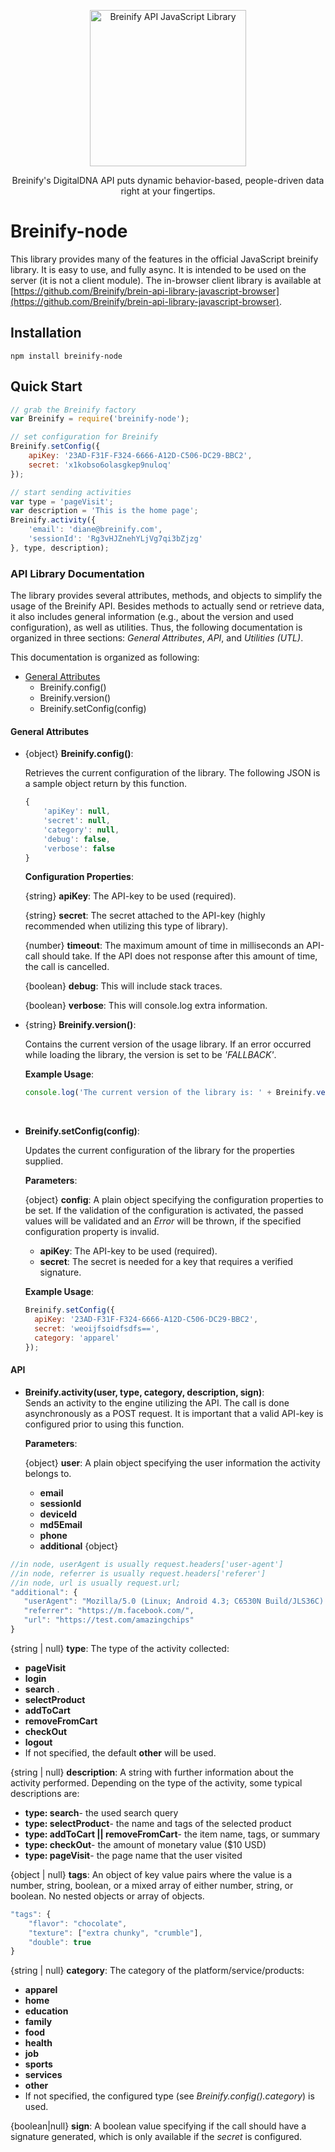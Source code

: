 <p align="center">
  <img src="https://www.breinify.com/img/Breinify_logo.png" alt="Breinify API JavaScript Library" width="250">
</p>

<p align="center">
Breinify's DigitalDNA API puts dynamic behavior-based, people-driven data right at your fingertips.
</p>

Breinify-node
=============

This library provides many of the features in the official JavaScript breinify library.  It is easy to use, and fully async. It is intended to be used on the server (it is not a client module). The in-browser client library is available
at [https://github.com/Breinify/brein-api-library-javascript-browser](https://github.com/Breinify/brein-api-library-javascript-browser).

Installation
------------

    npm install breinify-node

Quick Start
-----------

```javascript
// grab the Breinify factory
var Breinify = require('breinify-node');

// set configuration for Breinify
Breinify.setConfig({
    apiKey: '23AD-F31F-F324-6666-A12D-C506-DC29-BBC2',
    secret: 'x1kobso6olasgkep9nuloq'
});

// start sending activities
var type = 'pageVisit';
var description = 'This is the home page';
Breinify.activity({ 
    'email': 'diane@breinify.com',
    'sessionId': 'Rg3vHJZnehYLjVg7qi3bZjzg'
}, type, description);

```

### API Library Documentation

The library provides several attributes, methods, and objects to simplify the usage of the Breinify API. Besides methods to actually send or retrieve data, it also includes general information (e.g., about the version and used configuration), as well as utilities. Thus, the following documentation is organized in three sections: *General Attributes*, *API*, and *Utilities (UTL)*.

This documentation is organized as following:

* [General Attributes](#general-attributes)
  * Breinify.config()
  * Breinify.version()
  * Breinify.setConfig(config)
  
#### General Attributes

* {object} **Breinify.config()**:<br/>
  
  Retrieves the current configuration of the library. The following JSON is a sample object return by this function.

  ```javascript
  {
      'apiKey': null,
      'secret': null,
      'category': null,
      'debug': false,
      'verbose': false
  }
  ```
  **Configuration Properties**:
    
    {string} **apiKey**: The API-key to be used (required).
    
    {string} **secret**: The secret attached to the API-key (highly recommended when utilizing this type of library).
  
    {number} **timeout**: The maximum amount of time in milliseconds an API-call should take. If the API does not response after this amount of time, the call is cancelled.
  
    {boolean} **debug**: This will include stack traces.
    
    {boolean} **verbose**: This will console.log extra information.
    
 
* {string} **Breinify.version()**:<br/>
  
  Contains the current version of the usage library. If an error occurred while loading the library, the version is set to be *'FALLBACK'*.

  **Example Usage**:
  ```javascript
  console.log('The current version of the library is: ' + Breinify.version());
  ```
  <br/>

* **Breinify.setConfig(config)**:<br/>
  
  Updates the current configuration of the library for the properties supplied.

  **Parameters**:

  {object} **config**: A plain object specifying the configuration properties to be set. If the validation of the configuration is activated, the passed values will be validated and an *Error* will be thrown, if the specified configuration property is invalid.

  * **apiKey**: The API-key to be used (required).
  * **secret**: The secret is needed for a key that requires a verified signature.
    
  **Example Usage**:
  ```javascript
  Breinify.setConfig({
    apiKey: '23AD-F31F-F324-6666-A12D-C506-DC29-BBC2',
    secret: 'weoijfsoidfsdfs==',
    category: 'apparel'
  });
  ```

#### API

* **Breinify.activity(user, type, category, description, sign)**:<br/>
  Sends an activity to the engine utilizing the API. The call is done asynchronously as a POST request. It is important that a valid API-key is configured prior to using this function.

  **Parameters**:

  {object} **user**: A plain object specifying the user information the activity belongs to.
     * __email__
     * __sessionId__
     * __deviceId__
     * __md5Email__
     * __phone__
     * __additional__ {object} 
       
``` javascript
//in node, userAgent is usually request.headers['user-agent']
//in node, referrer is usually request.headers['refere‌​r']
//in node, url is usually request.url;
"additional": { 
   "userAgent": "Mozilla/5.0 (Linux; Android 4.3; C6530N Build/JLS36C) AppleWebKit/537.36 (KHTML, like Gecko) Chrome/52.0.2743.98 Mobile Safari/537.36",
   "referrer": "https://m.facebook.com/",
   "url": "https://test.com/amazingchips"
}
```

  {string | null} **type**: The type of the activity collected:
   * __pageVisit__
   * __login__
   * __search__ . 
   * __selectProduct__
   * __addToCart__
   * __removeFromCart__
   * __checkOut__
   * __logout__
   * If not specified, the default __other__ will be used.

  {string | null} **description**: A string with further information about the activity performed. Depending on the type of the activity, some typical descriptions are: 
  * __type: search__- the used search query
  * __type: selectProduct__- the name and tags of the selected product 
  * __type: addToCart || removeFromCart__- the item name, tags, or summary
  * __type: checkOut__- the amount of monetary value ($10 USD)
  * __type: pageVisit__- the page name that the user visited

  {object | null} **tags**: An object of key value pairs where the value is a number, string, boolean, or a mixed array of either number, string, or boolean. No nested objects or array of objects.
  
  ``` javascript
  "tags": {
      "flavor": "chocolate",
      "texture": ["extra chunky", "crumble"],
      "double": true
  }
  ```

  {string | null} **category**: The category of the platform/service/products:
   * __apparel__ 
   * __home__ 
   * __education__ 
   * __family__ 
   * __food__ 
   * __health__ 
   * __job__ 
   * __sports__
   * __services__ 
   * __other__ 
   * If not specified, the configured type (see *Breinify.config().category*) is used.


  {boolean|null} **sign**: A boolean value specifying if the call should have a signature generated, which is only available if the *secret* is configured. 

  


